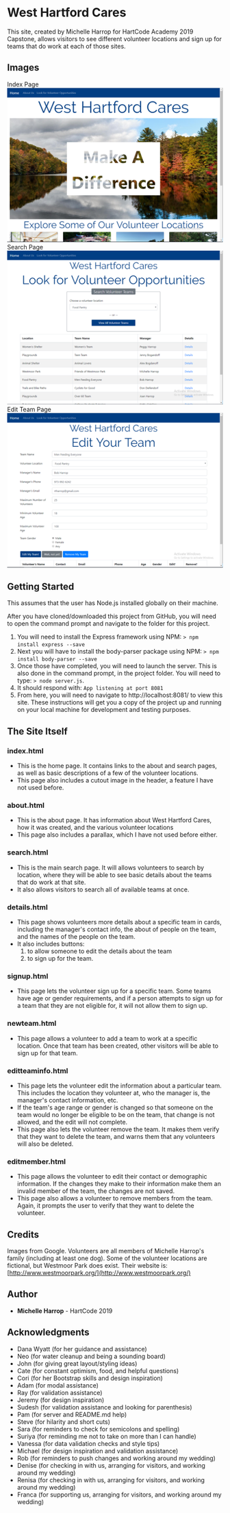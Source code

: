 # West Hartford Cares
This site, created by Michelle Harrop for HartCode Academy 2019 Capstone, allows visitors to see different volunteer locations and sign up for teams that do work at each of those sites.
## Images
Index Page
![Index Page](/public/images/README-index.png?raw=true)
Search Page
![Search Page](/public/images/README-search.png?raw=true)
Edit Team Page
![Edit Team Page](/public/images/README-edit.png?raw=true)

## Getting Started

This assumes that the user has Node.js installed globally on their machine.

After you have cloned/downloaded this project from GitHub, you will need to open the command prompt and navigate to the folder for this project.
1. You will need to install the Express framework using NPM: `> npm install express --save`
2. Next you will have to install the body-parser package using NPM:  `> npm install body-parser --save`
3. Once those have completed, you will need to launch the server. This is also done in the command prompt, in the project folder. You will need to type: `> node server.js`. 
4. It should respond with: `App listening at port 8081`
5. From here, you will need to navigate to http://localhost:8081/ to view this site.
These instructions will get you a copy of the project up and running on your local machine for development and testing purposes.

## The Site Itself

### index.html
- This is the home page. It contains links to the about and search pages, as well as basic descriptions of a few of the volunteer locations.
- This page also includes a cutout image in the header, a feature I have not used before.
### about.html
- This is the about page. It has information about West Hartford Cares, how it was created, and the various volunteer locations
- This page also includes a parallax, which I have not used before either.

### search.html
- This is the main search page. It will allows volunteers to search by location, where they will be able to see basic details about the teams that do work at that site.
- It also allows visitors to search all of available teams at once.

### details.html
- This page shows volunteers more details about a specific team in cards, including the manager's contact info, the about of people on the team, and the names of the people on the team.
- It also includes buttons:
	1. to allow someone to edit the details about the team
	2. to sign up for the team.

### signup.html
- This page lets the volunteer sign up for a specific team. Some teams have age or gender requirements, and if a person attempts to sign up for a team that they are not eligible for, it will not allow them to sign up.

### newteam.html
- This page allows a volunteer to add a team to work at a specific location. Once that team has been created, other visitors will be able to sign up for that team.

### editteaminfo.html
- This page lets the volunteer edit the information about a particular team. This includes the location they volunteer at, who the manager is, the manager's contact information, etc.
- If the team's age range or gender is changed so that someone on the team would no longer be eligible to be on the team, that change is not allowed, and the edit will not complete.
- This page also lets the volunteer remove the team. It makes them verify that they want to delete the team, and warns them that any volunteers will also be deleted.

### editmember.html
- This page allows the volunteer to edit their contact or demographic information. If the changes they make to their information make them an invalid member of the team, the changes are not saved.
- This page also allows a volunteer to remove members from the team. Again, it prompts the user to verify that they want to delete the volunteer.

## Credits

Images from Google.
Volunteers are all members of Michelle Harrop's family (including at least one dog).
Some of the volunteer locations are fictional, but Westmoor Park does exist. Their website is: [http://www.westmoorpark.org/](http://www.westmoorpark.org/)

## Author

* **Michelle Harrop** - HartCode 2019


## Acknowledgments

* Dana Wyatt (for her guidance and assistance)
* Neo (for water cleanup and being a sounding board)
* John (for giving great layout/styling ideas)
* Cate (for constant optimism, food, and helpful questions)
* Cori (for her Bootstrap skills and design inspiration)
* Adam (for modal assistance)
* Ray (for validation assistance)
* Jeremy (for design inspiration)
* Sudesh (for validation assistance and looking for parenthesis)
* Pam (for server and README.md help)
* Steve (for hilarity and short cuts)
* Sara (for reminders to check for semicolons and spelling)
* Suriya (for reminding me not to take on more than I can handle)
* Vanessa (for data validation checks and style tips)
* Michael (for design inspiration and validation assistance)
* Rob (for reminders to push changes and working around my wedding)
* Denise (for checking in with us, arranging for visitors, and working around my wedding)
* Renisa (for checking in with us, arranging for visitors, and working around my wedding)
* Franca (for supporting us, arranging for visitors, and working around my wedding)
